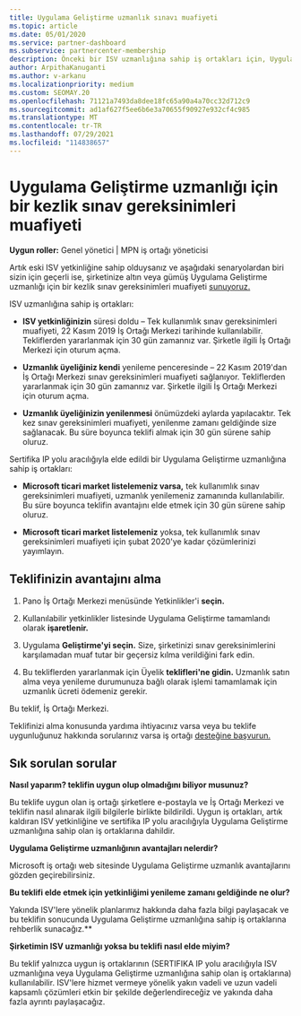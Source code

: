 ```yaml
---
title: Uygulama Geliştirme uzmanlık sınavı muafiyeti
ms.topic: article
ms.date: 05/01/2020
ms.service: partner-dashboard
ms.subservice: partnercenter-membership
description: Önceki bir ISV uzmanlığına sahip iş ortakları için, Uygulama Geliştirme uzmanlığı için tek kez sınav gereksinimleri muafiyeti elde etmeyi öğrenin
author: ArpithaKanuganti
ms.author: v-arkanu
ms.localizationpriority: medium
ms.custom: SEOMAY.20
ms.openlocfilehash: 71121a7493da8dee18fc65a90a4a70cc32d712c9
ms.sourcegitcommit: ad1af627f5ee6b6e3a70655f90927e932cf4c985
ms.translationtype: MT
ms.contentlocale: tr-TR
ms.lasthandoff: 07/29/2021
ms.locfileid: "114838657"
---
```

# <a name="one-time-exam-requirements-exemption-for-the-application-development-competency"></a>Uygulama Geliştirme uzmanlığı için bir kezlik sınav gereksinimleri muafiyeti

**Uygun roller:** Genel yönetici | MPN iş ortağı yöneticisi

Artık eski ISV yetkinliğine sahip olduysanız ve aşağıdaki senaryolardan biri sizin için geçerli ise, şirketinize altın veya gümüş Uygulama Geliştirme uzmanlığı için bir kezlik sınav gereksinimleri muafiyeti [sunuyoruz.](https://partner.microsoft.com/membership/application-development-competency) 

ISV uzmanlığına sahip iş ortakları:

- **ISV yetkinliğinizin** süresi doldu – Tek kullanımlık sınav gereksinimleri muafiyeti, 22 Kasım 2019 İş Ortağı Merkezi tarihinde kullanılabilir. Tekliflerden yararlanmak için 30 gün zamannız var. Şirketle ilgili İş Ortağı Merkezi için oturum açma.

- **Uzmanlık üyeliğiniz kendi** yenileme penceresinde – 22 Kasım 2019'dan İş Ortağı Merkezi sınav gereksinimleri muafiyeti sağlanıyor. Tekliflerden yararlanmak için 30 gün zamannız var. Şirketle ilgili İş Ortağı Merkezi için oturum açma.

- **Uzmanlık üyeliğinizin yenilenmesi** önümüzdeki aylarda yapılacaktır. Tek kez sınav gereksinimleri muafiyeti, yenilenme zamanı geldiğinde size sağlanacak. Bu süre boyunca teklifi almak için 30 gün sürene sahip oluruz.

Sertifika IP yolu aracılığıyla elde edildi bir Uygulama Geliştirme uzmanlığına sahip iş ortakları:

- **Microsoft ticari market listelemeniz varsa,** tek kullanımlık sınav gereksinimleri muafiyeti, uzmanlık yenilemeniz zamanında kullanılabilir. Bu süre boyunca teklifin avantajını elde etmek için 30 gün sürene sahip oluruz.

- **Microsoft ticari market [](https://azure.microsoft.com/overview/commercial-marketplace/) listelemeniz** yoksa, tek kullanımlık sınav gereksinimleri muafiyeti için şubat 2020'ye kadar çözümlerinizi yayımlayın.

## <a name="how-to-take-advantage-of-your-offer"></a>Teklifinizin avantajını alma

1. Pano İş Ortağı Merkezi menüsünde Yetkinlikler'i **seçin.**
2. Kullanılabilir yetkinlikler listesinde Uygulama Geliştirme tamamlandı olarak **işaretlenir.**

3. Uygulama **Geliştirme'yi seçin.** Size, şirketinizi sınav gereksinimlerini karşılamadan muaf tutar bir geçersiz kılma verildiğini fark edin. 

4. Bu tekliflerden yararlanmak için Üyelik **teklifleri'ne gidin.** Uzmanlık satın alma veya yenileme durumunuza bağlı olarak işlemi tamamlamak için uzmanlık ücreti ödemeniz gerekir. 

Bu teklif, İş Ortağı Merkezi.

Teklifinizi alma konusunda yardıma ihtiyacınız varsa veya bu teklife uygunluğunuz hakkında sorularınız varsa iş ortağı [desteğine başvurun.](https://partner.microsoft.com/Support) 

## <a name="frequently-asked-questions"></a>Sık sorulan sorular

**Nasıl yaparım? teklifin uygun olup olmadığını biliyor musunuz?**

Bu teklife uygun olan iş ortağı şirketlere e-postayla ve İş Ortağı Merkezi ve teklifin nasıl alınarak ilgili bilgilerle birlikte bildirildi. Uygun iş ortakları, artık kaldıran ISV yetkinliğine ve sertifika IP yolu aracılığıyla Uygulama Geliştirme uzmanlığına sahip olan iş ortaklarına dahildir. 

**Uygulama Geliştirme uzmanlığının avantajları nelerdir?**

Microsoft iş ortağı web sitesinde Uygulama Geliştirme uzmanlık avantajlarını gözden geçirebilirsiniz. 

**Bu teklifi elde etmek için yetkinliğimi yenileme zamanı geldiğinde ne olur?** 

Yakında ISV'lere yönelik planlarımız hakkında daha fazla bilgi paylaşacak ve bu teklifin sonucunda Uygulama Geliştirme uzmanlığına sahip iş ortaklarına rehberlik sunacağız.**  

**Şirketimin ISV uzmanlığı yoksa bu teklifi nasıl elde miyim?**

Bu teklif yalnızca uygun iş ortaklarının (SERTIFIKA IP yolu aracılığıyla ISV uzmanlığına veya Uygulama Geliştirme uzmanlığına sahip olan iş ortaklarına) kullanılabilir. ISV'lere hizmet vermeye yönelik yakın vadeli ve uzun vadeli kapsamlı çözümleri etkin bir şekilde değerlendireceğiz ve yakında daha fazla ayrıntı paylaşacağız. 


